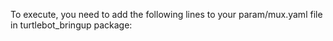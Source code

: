 To execute, you need to add the following lines to your param/mux.yaml file in turtlebot\_bringup package:

